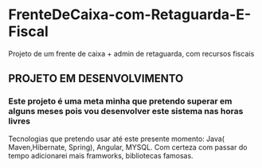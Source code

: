 # FrenteDeCaixa-com-Retaguarda-E-Fiscal
Projeto de um frente de caixa + admin de retaguarda, com recursos fiscais

## PROJETO EM DESENVOLVIMENTO
### Este projeto é uma meta minha que pretendo superar em alguns meses pois vou desenvolver este sistema nas horas livres

Tecnologias que pretendo usar até este presente momento: Java( Maven,Hibernate, Spring), Angular, MYSQL. Com certeza com passar do tempo adicionarei mais framworks, bibliotecas famosas.
